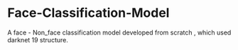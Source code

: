 # Face-Classification-Model
A face - Non_face classification model developed from scratch , which used darknet 19 structure.
